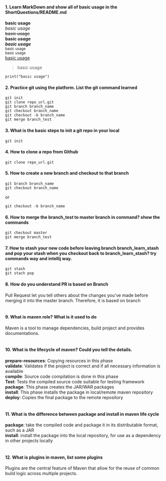 #### 1. Learn MarkDown and show all of basic usage in the ShortQuestions/README.md
**basic usage**  
*basic usage*  
~~basic usage~~  
**basic _usage_**  
***basic usage***  
<sub>basic usage</sub>  
<sup>basic usage</sup>  
[basic usage](https://google.com)
>basic usage
```
print("basic usage")
```
#### 2. Practice git using the platform. List the git command learned
```
git init
git clone repo_url.git
git branch branch_name
git checkout branch_name
git checkout -b branch_name
git merge branch_test
```


#### 3. What is the basic steps to init a git repo in your local
```
git init
```

#### 4. How to clone a repo from Github
```
git clone repo_url.git
```
#### 5. How to create a new branch and checkout to that branch
```
git branch branch_name
git checkout branch_name
```
or
```
git checkout -b branch_name
```


#### 6. How to merge the branch_test to master branch in command? show the commands
```
git checkout master
git merge branch_test
```

#### 7. How to stash your new code before leaving branch branch_learn_stash and pop your stash when you checkout back to branch_learn_stash? try commands way and intellij way.
```
git stash
git stach pop
```


#### 8. How do you understand PR is based on Branch
Pull Request let you tell others about the changes you've made before merging it 
into the master branch. Therefore, it is based on branch
<br>
<br>
#### 9. What is maven role? What is it used to do
Maven is a tool to manage dependencies, build project and provides documentations.
<br>
<br>
#### 10. What is the lifecycle of maven? Could you tell the details.
**prepare-resources**: Copying resources in this phase \
**validate**: Validates if the project is correct and if all necessary information 
is available \
**compile**: Source code compilation is done in this phase \
**Test**: Tests the compiled source code suitable for testing framework \
**package**: This phase creates the JAR/WAR packages\
**install**: This phase installs the package in local/remote maven repository
**deploy**: Copies the final package to the remote repository
<br>
<br>
#### 11. What is the difference between package and install in maven life cycle
**package**: take the compiled code and package it in its distributable format, such as a JAR \
**install**: install the package into the local repository, for use as a dependency in other projects locally 
<br>
<br>
#### 12. What is plugins in maven, list some plugins
Plugins are the central feature of Maven that allow for the reuse of common build logic across multiple projects.
